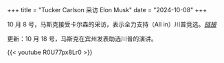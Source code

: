 +++
title = "Tucker Carlson 采访 Elon Musk"
date = "2024-10-08"
+++

10 月 8 号，马斯克接受卡尔森的采访，表示全力支持（All in）川普竞选。*[链接](https://x.com/TuckerCarlson/status/1843375397024485778)*

<!--more-->

更新：10 月 18 号，马斯克在宾州发表助选川普的演讲。

{{< youtube R0U77px8Lr0 >}}